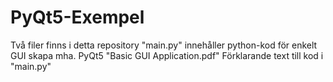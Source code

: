 # PyQt5-Exempel
Två filer finns i detta repository
"main.py" innehåller python-kod för enkelt GUI skapa mha. PyQt5
"Basic GUI Application.pdf" Förklarande text till kod i "main.py"
